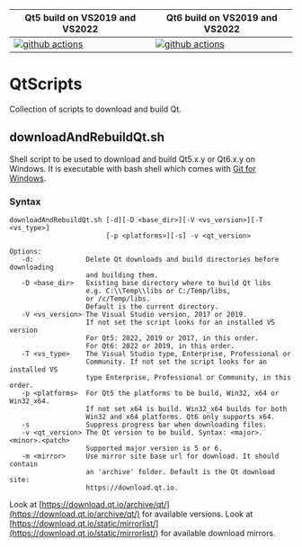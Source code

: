 | Qt5 build on VS2019 and VS2022 | Qt6 build on VS2019 and VS2022 |
|--------------------------------|--------------------------------|
| [![github actions](https://github.com/aladur/QtScripts/actions/workflows/build-qt5.yml/badge.svg?branch=main)](https://github.com/aladur/QtScripts/actions/workflows/build-qt5.yml) | [![github actions](https://github.com/aladur/QtScripts/actions/workflows/build-qt6.yml/badge.svg?branch=main)](https://github.com/aladur/QtScripts/actions/workflows/build-qt6.yml) |

# QtScripts

Collection of scripts to download and build Qt.

## downloadAndRebuildQt.sh

Shell script to be used to download and build Qt5.x.y or Qt6.x.y on Windows. It is executable with bash shell which comes with [Git for Windows](https://git-scm.com/download/win).

### Syntax
```
downloadAndRebuildQt.sh [-d][-D <base_dir>][-V <vs_version>][-T <vs_type>]
                        [-p <platforms>][-s] -v <qt_version>

Options:
   -d:             Delete Qt downloads and build directories before downloading
                   and building them.
   -D <base_dir>   Existing base directory where to build Qt libs
                   e.g. C:\\Temp\\libs or C:/Temp/libs,
                   or /c/Temp/libs.
                   Default is the current directory.
   -V <vs_version> The Visual Studio version, 2017 or 2019.
                   If not set the script looks for an installed VS version
                   For Qt5: 2022, 2019 or 2017, in this order.
                   For Qt6: 2022 or 2019, in this order.
   -T <vs_type>    The Visual Studio type, Enterprise, Professional or
                   Community. If not set the script looks for an installed VS
                   type Enterprise, Professional or Community, in this order.
   -p <platforms>  For Qt5 the platforms to be build, Win32, x64 or Win32_x64.
                   If not set x64 is build. Win32_x64 builds for both
                   Win32 and x64 platforms. Qt6 only supports x64.
   -s              Suppress progress bar when downloading files.
   -v <qt_version> The Qt version to be build. Syntax: <major>.<minor>.<patch>
                   Supported major version is 5 or 6.
   -m <mirror>     Use mirror site base url for download. It should contain
                   an 'archive' folder. Default is the Qt download site:
                   https://download.qt.io.
```
Look at [https://download.qt.io/archive/qt/](https://download.qt.io/archive/qt/) for available versions.
Look at [https://download.qt.io/static/mirrorlist/](https://download.qt.io/static/mirrorlist/) for available download mirrors.
